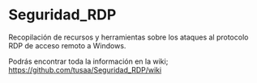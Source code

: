 # Seguridad_RDP
Recopilación de recursos y herramientas sobre los ataques al protocolo RDP de acceso remoto a Windows.

Podrás encontrar toda la información en la wiki; https://github.com/tusaa/Seguridad_RDP/wiki
